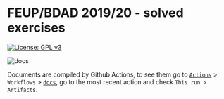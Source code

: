 # FEUP/BDAD 2019/20 - solved exercises

[![License: GPL v3](https://img.shields.io/badge/License-GPLv3-blue.svg)](https://www.gnu.org/licenses/gpl-3.0)

![docs](https://github.com/dmfrodrigues/feup-bdad-ex/workflows/docs/badge.svg)

Documents are compiled by Github Actions, to see them go to [`Actions`](https://github.com/dmfrodrigues/feup-bdad-ex/actions) > `Workflows` > [`docs`](https://github.com/dmfrodrigues/feup-bdad-ex/actions?query=workflow%3Adocs), go to the most recent action and check `This run > Artifacts`.
